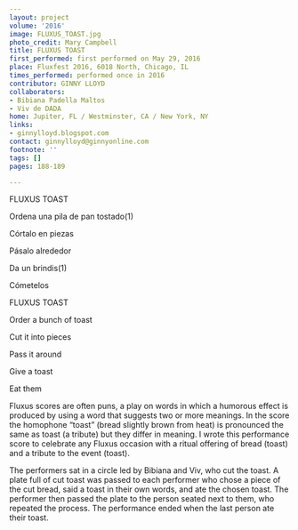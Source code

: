 ```yaml
---
layout: project
volume: '2016'
image: FLUXUS_TOAST.jpg
photo_credit: Mary Campbell
title: FLUXUS TOAST
first_performed: first performed on May 29, 2016
place: Fluxfest 2016, 6018 North, Chicago, IL
times_performed: performed once in 2016
contributor: GINNY LLOYD
collaborators:
- Bibiana Padella Maltos
- Viv de DADA
home: Jupiter, FL / Westminster, CA / New York, NY
links:
- ginnylloyd.blogspot.com
contact: ginnylloyd@ginnyonline.com
footnote: ''
tags: []
pages: 188-189

---
```


FLUXUS TOAST

Ordena una pila de pan tostado(1)

Córtalo en piezas

Pásalo alrededor

Da un brindis(1)

Cómetelos

FLUXUS TOAST

Order a bunch of toast

Cut it into pieces

Pass it around

Give a toast

Eat them

Fluxus scores are often puns, a play on words in which a humorous effect is produced by using a word that suggests two or more meanings. In the score the homophone “toast” (bread slightly brown from heat) is pronounced the same as toast (a tribute) but they differ in meaning. I wrote this performance score to celebrate any Fluxus occasion with a ritual offering of bread (toast) and a tribute to the event (toast).

The performers sat in a circle led by Bibiana and Viv, who cut the toast. A plate full of cut toast was passed to each performer who chose a piece of the cut bread, said a toast in their own words, and ate the chosen toast. The performer then passed the plate to the person seated next to them, who repeated the process. The performance ended when the last person ate their toast.
